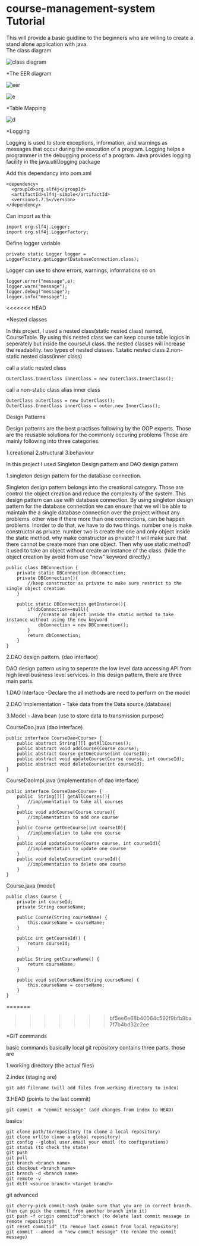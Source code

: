   # course-management-system Tutorial
This will provide a basic guidline to the beginners who are willing to create a stand alone application with java.                
	The class diagram
	
  ![class diagram](https://firebasestorage.googleapis.com/v0/b/firestorecrud-cdd76.appspot.com/o/course-management-system%2FClass%20Diagram.png?alt=media&token=079498be-d228-4a26-b895-afa9bf903eed)

*The EER diagram

![eer](https://firebasestorage.googleapis.com/v0/b/firestorecrud-cdd76.appspot.com/o/course-management-system%2FEER.png?alt=media&token=2642d98d-d567-476e-88fe-656b75d9b506)

![e](https://firebasestorage.googleapis.com/v0/b/firestorecrud-cdd76.appspot.com/o/course-management-system%2F20200222_134813.jpg?alt=media&token=bd0b1d2f-4cc7-4b80-bbe9-12229747c895)

*Table Mapping

![d](https://firebasestorage.googleapis.com/v0/b/firestorecrud-cdd76.appspot.com/o/course-management-system%2F1.png?alt=media&token=bcf68e80-7bd8-4397-93bc-0a7550eb2681)

*Logging

Logging is used to store exceptions, information, and warnings as messages that occur during the execution of a program.
Logging helps a programmer in the debugging process of a program. Java provides logging facility in the java.util.logging 
package

Add this dependancy into pom.xml

	<dependency>
	  <groupId>org.slf4j</groupId>
	  <artifactId>slf4j-simple</artifactId>
	  <version>1.7.5</version>
	</dependency>
	
Can import as this

	import org.slf4j.Logger;
	import org.slf4j.LoggerFactory;
	
Define logger variable 

	private static Logger logger = LoggerFactory.getLogger(DatabaseConnection.class);
	
Logger can use to show errors, warnings, informations so on

	logger.error("message",e);
	logger.warn("message");
	logger.debug("message");
	logger.info("message");
<<<<<<< HEAD
	
	
*Nested classes

In this project, I used a nested class(static nested class) named, CourseTable. By using this nested class we can keep course table logics in seperately but inside the courseUI class. the nested classes will increase the readability. two types of nested classes. 1.static nested class 2.non-static nested class(inner class)

call a static nested class
	
	OuterClass.InnerClass innerClass = new OuterClass.InnerClass();
call a non-static class alias inner class
	
	OuterClass outerClass = new OuterClass();
	OuterClass.InnerClass innerClass = outer.new InnerClass();
	
Design Patterns	

Design patterns are the best practises following by the OOP experts. Those are the reusable 
solutions for the commonly occuring problems
Those are mainly following into three categories.

1.creational  2.structural 3.behaviour

In this project I used Singleton Design pattern and DAO design pattern

1.singleton design pattern for the database connection.

Singleton design pattern belongs into the creational category. Those are control the object creation
and reduce the complexity of the system. This design pattern can use with database connection. By using 
singleton design pattern for the database connection we can ensure that we will be able to maintain the 
a single database connection over the project without any problems. other wise if there more than one connections, can
be happen problems. Inorder to do that, we have to do two things. number one is make constructor as private. number two is 
create the one and only object inside the static method. why make constructor as private? It will make sure
that there cannot be create more than one object. Then why use static method? it used to take an object 
without create an instance of the class. (hide the object creation by avoid from use "new" keyword directly.)

    public class DBConnection {
        private static DBConnection dbConnection;
        private DBConnection(){
            //keep constructor as private to make sure restrict to the single object creation
        }
    
        public static DBConnection getInstance(){
            if(dbConnection==null){
                //create an object inside the static method to take instance without using the new keyword
                dbConnection = new DBConnection();
            }
            return dbConnection;
        }
    }


2.DAO design pattern. (dao interface)

DAO design pattern using to seperate the low level data accessing API from high level business level
services. In this design pattern, there are three main parts. 

1.DAO Interface -Declare the all methods are need to perform on the model

2.DAO Implementation - Take data from the Data source.(database)

3.Model - Java bean (use to store data to transmission purpose)


CourseDao.java (dao interface)

    public interface CourseDao<Course> {    
        public abstract String[][] getAllCourses();    
        public abstract void addCourse(Course course);    
        public abstract Course getOneCourse(int courseID);    
        public abstract void updateCourse(Course course, int courseId);
        public abstract void deleteCourse(int courseId);
    }
    
CourseDaoImpl.java (implementation of dao interface)

    public interface CourseDao<Course> {    
        public  String[][] getAllCourses(){
            //implementation to take all courses
        }    
        public void addCourse(Course course){
            //implementation to add one course
        }   
        public Course getOneCourse(int courseID){
            //implementation to take one course
        }   
        public void updateCourse(Course course, int courseId){
            //implementation to update one course
        }
        public void deleteCourse(int courseId){
            //implementation to delete one course
        }
    }
    
Course.java (model)    
    
    public class Course {
        private int courseId;
        private String courseName;
    
        public Course(String courseName) {
            this.courseName = courseName;
        }
    
        public int getCourseId() {
            return courseId;
        }
    
        public String getCourseName() {
            return courseName;
        }
    
        public void setCourseName(String courseName) {
            this.courseName = courseName;
        }
    }
=======
>>>>>>> bf5ee6e68b40064c592f9bfb9ba7f7b4bd32c2ee

*GIT commands

basic commands
basically local git repository contains three parts. those are

1.working directory (the actual files)

2.index (staging are)
	
	git add filename (will add files from working directory to index)
		
3.HEAD (points to the last commit)

	git commit -m "commit message" (add changes from index to HEAD)
	
basics
	
	git clone path/to/repository (to clone a local repository)
	git clone url(to clone a global repository)
	git config --global user.email your email (to configurations)
	git status (to check the state)
	git push
	git pull 
	git branch <branch name> 
	git checkout <branch name>
	git branch -d <branch name>
	git remote -v
	git diff <source branch> <target branch>
	
git advanced

	git cherry-pick commit-hash (make sure that you are in correct branch. then can pick the commit from another branch into it)
	git push -f origin commitid^:branch (to delete last commit message in remote repository)
	git reset commitid^ (to remove last commit from local repository)
	git commit --amend -m "new commit message" (to rename the commit message)


